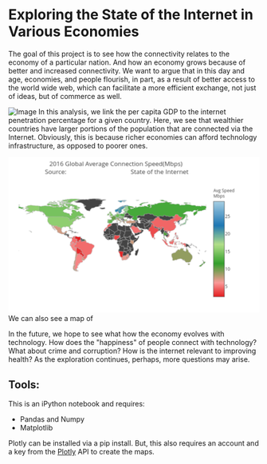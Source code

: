 # Exploring the State of the Internet in Various Economies

The goal of this project is to see how the connectivity relates to the economy 
of a particular nation. And how an economy grows because of better and increased connectivity. We want to argue that in this day and age, economies, and people flourish, in part, as a result of better access to the world wide web, which can facilitate a more efficient exchange, not just of ideas, but of commerce as well.

![Image](https://github.com/gmsardane/State-of-the-Internet/blob/master/GDP_versus_Depth.png)
In this analysis, we link the per capita GDP to the internet penetration percentage for a given country.
Here, we see that wealthier countries have larger portions of the population that are connected via the Internet. Obviously, this is because richer economies can afford technology infrastructure, as opposed to poorer ones.

![Image](https://github.com/gmsardane/Exploring-the-state-of-the-Internet-in-Various-Economies/blob/master/2016_Avg_Internet_Speeds.png)
We can also see a map of  

In the future, we hope to see what how the economy evolves with technology. How does the "happiness" of people connect with technology?
What about crime and corruption? How is the internet relevant to improving health? As the exploration continues, perhaps, more questions 
may arise.

## Tools:
This is an iPython notebook and requires:
 
 + Pandas and Numpy
 + Matplotlib

Plotly can be installed via a pip install. But, this also requires an account and a key from the [Plotly](https://plot.ly/python/choropleth-maps/) API to create the maps.


